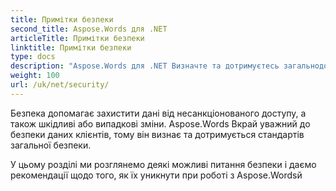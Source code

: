 ```yaml
---
title: Примітки безпеки
second_title: Aspose.Words для .NET
articleTitle: Примітки безпеки
linktitle: Примітки безпеки
type: docs
description: "Aspose.Words для .NET Визначте та дотримуєтесь загальнодоступних стандартів безпеки для забезпечення високого рівня безпеки даних. Як уникнути їх за допомогою C#й"
weight: 100
url: /uk/net/security/
---
```


Безпека допомагає захистити дані від несанкціонованого доступу, а також шкідливі або випадкові зміни. Aspose.Words Вкрай уважний до безпеки даних клієнтів, тому він визнає та дотримується стандартів загальної безпеки.

У цьому розділі ми розглянемо деякі можливі питання безпеки і даємо рекомендації щодо того, як їх уникнути при роботі з Aspose.Wordsй